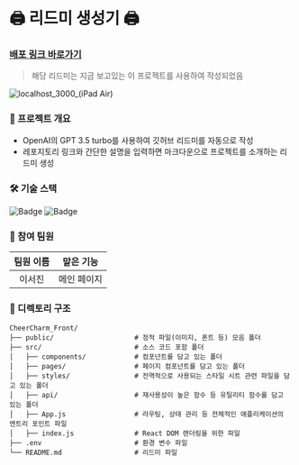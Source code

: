 # 🖨️ 리드미 생성기 🖨️

### [배포 링크 바로가기](https://gpt-readme.swygbro.com/)

> 해당 리드미는 지금 보고있는 이 프로젝트를 사용하여 작성되었음

![localhost_3000_(iPad Air)](https://user-images.githubusercontent.com/102040717/227111875-4f586de2-841f-4550-9586-5bef8fa3783c.png)

### 📝 프로젝트 개요
- OpenAI의 GPT 3.5 turbo를 사용하여 깃허브 리드미를 자동으로 작성
- 레포지토리 링크와 간단한 설명을 입력하면 마크다운으로 프로젝트를 소개하는 리드미 생성

### 🛠️ 기술 스택
![Badge](https://img.shields.io/badge/React-61DAFB?style=flat&logo=React&logoColor=white)
![Badge](https://img.shields.io/badge/Javascript-F7DF1E?style=flat&logo=Javascript&logoColor=black)

### 👥 참여 팀원

|  팀원 이름  |  맡은 기능   |
|:----------:|:----------:|
|    이서진    |  메인 페이지  |

### 📁 디렉토리 구조

```
CheerCharm_Front/
├── public/                    # 정적 파일(이미지, 폰트 등) 모음 폴더
├── src/                       # 소스 코드 포함 폴더
│   ├── components/            # 컴포넌트를 담고 있는 폴더
│   ├── pages/                 # 페이지 컴포넌트를 담고 있는 폴더
│   ├── styles/                # 전역적으로 사용되는 스타일 시트 관련 파일을 담고 있는 폴더
│   ├── api/                   # 재사용성이 높은 함수 등 유틸리티 함수를 담고 있는 폴더
│   ├── App.js                 # 라우팅, 상태 관리 등 전체적인 애플리케이션의 엔트리 포인트 파일
│   ├── index.js               # React DOM 렌더링을 위한 파일
├── .env                       # 환경 변수 파일
└── README.md                  # 리드미 파일
```

